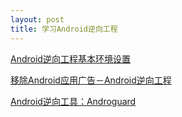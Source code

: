 ```yaml
---
layout: post
title: 学习Android逆向工程
---
```


[Android逆向工程基本环境设置](http://topspeedsnail.com/android-reversing-env-setup/)

[移除Android应用广告－Android逆向工程](http://topspeedsnail.com/android-reversing-remove-ad/)

[Android逆向工具：Androguard](http://topspeedsnail.com/reversing-engineering-android-androguard/)